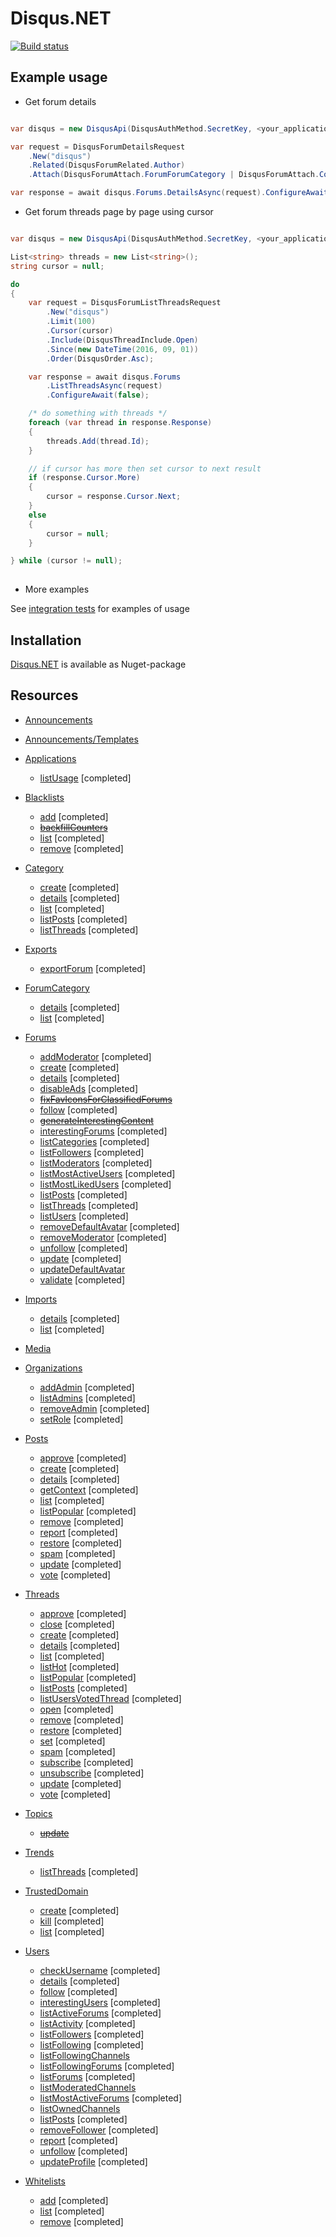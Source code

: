 # Disqus.NET

[![Build status](https://ci.appveyor.com/api/projects/status/xad7k0dd8k7999m9/branch/dev?svg=true)](https://ci.appveyor.com/project/SentinelMKX/disqus-net/branch/dev)

## Example usage

* Get forum details

```C#

var disqus = new DisqusApi(DisqusAuthMethod.SecretKey, <your_application_secret_key>);

var request = DisqusForumDetailsRequest
    .New("disqus")
    .Related(DisqusForumRelated.Author)
    .Attach(DisqusForumAttach.ForumForumCategory | DisqusForumAttach.Counters);

var response = await disqus.Forums.DetailsAsync(request).ConfigureAwait(false);

```

* Get forum threads page by page using cursor

```C#

var disqus = new DisqusApi(DisqusAuthMethod.SecretKey, <your_application_secret_key>);

List<string> threads = new List<string>();
string cursor = null;

do
{
    var request = DisqusForumListThreadsRequest
        .New("disqus")
        .Limit(100)
        .Cursor(cursor)
        .Include(DisqusThreadInclude.Open)
        .Since(new DateTime(2016, 09, 01))
        .Order(DisqusOrder.Asc);

    var response = await disqus.Forums
        .ListThreadsAsync(request)
        .ConfigureAwait(false);

    /* do something with threads */
    foreach (var thread in response.Response)
    {
        threads.Add(thread.Id);
    }

    // if cursor has more then set cursor to next result
    if (response.Cursor.More)
    {
        cursor = response.Cursor.Next;
    }
    else
    {
        cursor = null;
    }

} while (cursor != null);
	    
```

* More examples 

See [integration tests](https://github.com/akaSybe/Disqus.NET/tree/master/src/Disqus.NET.Tests) for examples of usage

## Installation 

[Disqus.NET](https://www.nuget.org/packages/Disqus.NET/1.0.0) is available as Nuget-package

## Resources

- [Announcements](https://disqus.com/api/docs/announcements/)

- [Announcements/Templates](https://disqus.com/api/docs/announcements/templates/)

- [Applications](https://disqus.com/api/docs/applications/)
    - [listUsage](https://disqus.com/api/docs/applications/listUsage/) [completed]

- [Blacklists](https://disqus.com/api/docs/blacklists/)
    - [add](https://disqus.com/api/docs/blacklists/add/) [completed]
    - ~~[backfillCounters](https://disqus.com/api/docs/blacklists/backfillCounters/)~~
    - [list](https://disqus.com/api/docs/blacklists/list/) [completed]
    - [remove](https://disqus.com/api/docs/blacklists/remove/) [completed]

- [Category](https://disqus.com/api/docs/categories/)
    - [create](https://disqus.com/api/docs/categories/create/) [completed]
	- [details](https://disqus.com/api/docs/categories/details/) [completed]
    - [list](https://disqus.com/api/docs/categories/list/) [completed]
    - [listPosts](https://disqus.com/api/docs/categories/listPosts/) [completed]
    - [listThreads](https://disqus.com/api/docs/categories/listThreads/) [completed]

- [Exports](https://disqus.com/api/docs/exports/)
    - [exportForum](https://disqus.com/api/docs/exports/exportForum/) [completed]

- [ForumCategory](https://disqus.com/api/docs/forumCategories/)
    - [details](https://disqus.com/api/docs/forumCategories/details/) [completed]
    - [list](https://disqus.com/api/docs/forumCategories/list/) [completed]

- [Forums](https://disqus.com/api/docs/forums/)
    - [addModerator](https://disqus.com/api/docs/forums/addModerator/) [completed]
    - [create](https://disqus.com/api/docs/forums/create/) [completed]
    - [details](https://disqus.com/api/docs/forums/details/) [completed]
    - [disableAds](https://disqus.com/api/docs/forums/disableAds/) [completed]
    - ~~[fixFavIconsForClassifiedForums](https://disqus.com/api/docs/forums/fixFavIconsForClassifiedForums/)~~
    - [follow](https://disqus.com/api/docs/forums/follow/) [completed]
    - ~~[generateInterestingContent](https://disqus.com/api/docs/forums/generateInterestingContent/)~~
    - [interestingForums](https://disqus.com/api/docs/forums/interestingForums/) [completed]
    - [listCategories](https://disqus.com/api/docs/forums/listCategories/) [completed]
    - [listFollowers](https://disqus.com/api/docs/forums/listFollowers/) [completed]
    - [listModerators](https://disqus.com/api/docs/forums/listModerators/) [completed]
    - [listMostActiveUsers](https://disqus.com/api/docs/forums/listMostActiveUsers/) [completed]
    - [listMostLikedUsers](https://disqus.com/api/docs/forums/listMostLikedUsers/) [completed]
    - [listPosts](https://disqus.com/api/docs/forums/listPosts/) [completed]
    - [listThreads](https://disqus.com/api/docs/forums/listThreads/) [completed]
    - [listUsers](https://disqus.com/api/docs/forums/listUsers/) [completed]
    - [removeDefaultAvatar](https://disqus.com/api/docs/forums/removeDefaultAvatar/) [completed]
    - [removeModerator](https://disqus.com/api/docs/forums/removeModerator/) [completed]
    - [unfollow](https://disqus.com/api/docs/forums/unfollow/) [completed]
    - [update](https://disqus.com/api/docs/forums/update/) [completed]
    - [updateDefaultAvatar](https://disqus.com/api/docs/forums/updateDefaultAvatar/)
    - [validate](https://disqus.com/api/docs/forums/validate/) [completed]

- [Imports](https://disqus.com/api/docs/imports/)
    - [details](https://disqus.com/api/docs/imports/details/) [completed]
    - [list](https://disqus.com/api/docs/imports/list/) [completed]

- [Media](https://disqus.com/api/docs/media/)

- [Organizations](https://disqus.com/api/docs/organizations/)
    - [addAdmin](https://disqus.com/api/docs/organizations/addAdmin/) [completed]
    - [listAdmins](https://disqus.com/api/docs/organizations/listAdmins/) [completed]
    - [removeAdmin](https://disqus.com/api/docs/organizations/removeAdmin/) [completed]
    - [setRole](https://disqus.com/api/docs/organizations/setRole/) [completed]

- [Posts](https://disqus.com/api/docs/posts/)
    - [approve](https://disqus.com/api/docs/posts/approve/) [completed]
    - [create](https://disqus.com/api/docs/posts/create/) [completed]
    - [details](https://disqus.com/api/docs/posts/details/) [completed]
    - [getContext](https://disqus.com/api/docs/posts/getContext/) [completed]
    - [list](https://disqus.com/api/docs/posts/list/) [completed]
    - [listPopular](https://disqus.com/api/docs/posts/listPopular/) [completed]
    - [remove](https://disqus.com/api/docs/posts/remove/) [completed]
    - [report](https://disqus.com/api/docs/posts/report/) [completed]
    - [restore](https://disqus.com/api/docs/posts/restore/) [completed]
    - [spam](https://disqus.com/api/docs/posts/spam/) [completed]
    - [update](https://disqus.com/api/docs/posts/update/) [completed]
    - [vote](https://disqus.com/api/docs/posts/vote/) [completed]

- [Threads](https://disqus.com/api/docs/threads/)
    - [approve](https://disqus.com/api/docs/threads/approve/) [completed]
    - [close](https://disqus.com/api/docs/threads/close/) [completed]
    - [create](https://disqus.com/api/docs/threads/create/) [completed]
    - [details](https://disqus.com/api/docs/threads/details/) [completed]
    - [list](https://disqus.com/api/docs/threads/list/) [completed]
    - [listHot](https://disqus.com/api/docs/threads/listHot/) [completed]
    - [listPopular](https://disqus.com/api/docs/threads/listPopular/) [completed]
    - [listPosts](https://disqus.com/api/docs/threads/listPosts/) [completed]
    - [listUsersVotedThread](https://disqus.com/api/docs/threads/listUsersVotedThread/) [completed]
    - [open](https://disqus.com/api/docs/threads/open/) [completed]
    - [remove](https://disqus.com/api/docs/threads/remove/) [completed]
    - [restore](https://disqus.com/api/docs/threads/restore/) [completed]
    - [set](https://disqus.com/api/docs/threads/set/) [completed]
    - [spam](https://disqus.com/api/docs/threads/spam/) [completed]
    - [subscribe](https://disqus.com/api/docs/threads/subscribe/) [completed]
    - [unsubscribe](https://disqus.com/api/docs/threads/unsubscribe/) [completed]
    - [update](https://disqus.com/api/docs/threads/update/) [completed]
    - [vote](https://disqus.com/api/docs/threads/vote/) [completed]

- [Topics](https://disqus.com/api/docs/topics/)
    - ~~[update](https://disqus.com/api/docs/topics/update/)~~

- [Trends](https://disqus.com/api/docs/trends/)
    - [listThreads](https://disqus.com/api/docs/trends/listThreads/) [completed]

- [TrustedDomain](https://disqus.com/api/docs/forums/trustedDomain/)
    - [create](https://disqus.com/api/docs/forums/trustedDomain/create/) [completed]
    - [kill](https://disqus.com/api/docs/forums/trustedDomain/kill/) [completed]
    - [list](https://disqus.com/api/docs/forums/trustedDomain/list/) [completed]

- [Users](https://disqus.com/api/docs/users/)
    - [checkUsername](https://disqus.com/api/docs/users/checkUsername/) [completed]
    - [details](https://disqus.com/api/docs/users/details/) [completed]
    - [follow](https://disqus.com/api/docs/users/follow/) [completed]
    - [interestingUsers](https://disqus.com/api/docs/users/interestingUsers/) [completed]
    - [listActiveForums](https://disqus.com/api/docs/users/listActiveForums/) [completed]
    - [listActivity](https://disqus.com/api/docs/users/listActivity/) [completed]
    - [listFollowers](https://disqus.com/api/docs/users/listFollowers/) [completed]
    - [listFollowing](https://disqus.com/api/docs/users/listFollowing/) [completed]
    - [listFollowingChannels](https://disqus.com/api/docs/users/listFollowingChannels/)
    - [listFollowingForums](https://disqus.com/api/docs/users/listFollowingForums/) [completed]
    - [listForums](https://disqus.com/api/docs/users/listForums/) [completed]
    - [listModeratedChannels](https://disqus.com/api/docs/users/listModeratedChannels/)
    - [listMostActiveForums](https://disqus.com/api/docs/users/listMostActiveForums/) [completed]
    - [listOwnedChannels](https://disqus.com/api/docs/users/listOwnedChannels/)
    - [listPosts](https://disqus.com/api/docs/users/listPosts/) [completed]
    - [removeFollower](https://disqus.com/api/docs/users/removeFollower/) [completed]
    - [report](https://disqus.com/api/docs/users/report/) [completed]
    - [unfollow](https://disqus.com/api/docs/users/unfollow/) [completed]
    - [updateProfile](https://disqus.com/api/docs/users/updateProfile/) [completed]

- [Whitelists](https://disqus.com/api/docs/whitelists/)
    - [add](https://disqus.com/api/docs/whitelists/add/) [completed]
    - [list](https://disqus.com/api/docs/whitelists/list/) [completed]
    - [remove](https://disqus.com/api/docs/whitelists/remove/) [completed]
